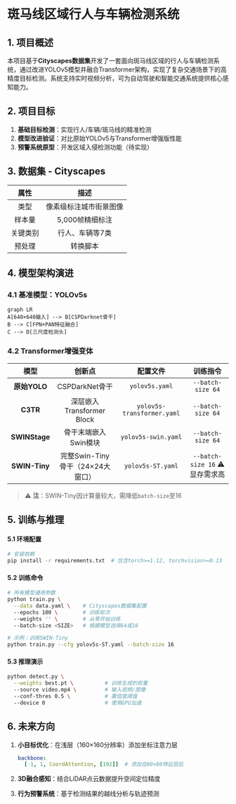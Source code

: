# 斑马线区域行人与车辆检测系统

## 1. 项目概述

本项目基于**Cityscapes数据集**开发了一套面向斑马线区域的行人与车辆检测系统，通过改进YOLOv5模型并融合Transformer架构，实现了复杂交通场景下的高精度目标检测。系统支持实时视频分析，可为自动驾驶和智能交通系统提供核心感知能力。



## 2. 项目目标

1. **基础目标检测**：实现行人/车辆/斑马线的精准检测
2. **模型改进验证**：对比原始YOLOv5与Transformer增强版性能
3. **预警系统原型**：开发区域入侵检测功能（待实现）

## 3. 数据集 - Cityscapes

|   属性   |          描述          |
| :------: | :--------------------: |
|   类型   | 像素级标注城市街景图像 |
|  样本量  |    5,000帧精细标注     |
| 关键类别 |    行人、车辆等7类     |
|  预处理  |        转换脚本        |

## 4. 模型架构演进

### 4.1 基准模型：YOLOv5s

```
graph LR
A[640×640输入] --> B[CSPDarknet骨干]
B --> C[FPN+PAN特征融合]
C --> D[三尺度检测头]
```

### 4.2 **Transformer增强变体**

|   **模型**    |            **创新点**            |        **配置文件**        |         **训练指令**          |
| :-----------: | :------------------------------: | :------------------------: | :---------------------------: |
| **原始YOLO**  |          CSPDarkNet骨干          |       `yolov5s.yaml`       |       `--batch-size 64`       |
|   **C3TR**    |    深层嵌入Transformer Block     | `yolov5s-transformer.yaml` |       `--batch-size 64`       |
| **SWINStage** |       骨干末端嵌入Swin模块       |    `yolov5s-swin.yaml`     |       `--batch-size 64`       |
| **SWIN-Tiny** | 完整Swin-Tiny骨干（24×24大窗口） |     `yolov5s-ST.yaml`      | `--batch-size 16` ⚠️显存需求高 |

> ⚠️ **注**：SWIN-Tiny因计算量较大，需降低`batch-size`至16

## 5. 训练与推理

#### 5.1 环境配置

```bash
# 安装依赖
pip install -r requirements.txt  # 包含torch>=1.12, torchvision>=0.13
```

#### 5.2 **训练命令**

```bash
# 所有模型通用参数
python train.py \
  --data data.yaml \    # Cityscapes数据集配置
  --epochs 100 \        # 训练轮次
  --weights '' \        # 从零开始训练
  --batch-size <SIZE>   # 根据模型选择64或16

# 示例：训练SWIN-Tiny
python train.py --cfg yolov5s-ST.yaml --batch-size 16
```

#### 5.3 **推理演示**

```bash
python detect.py \
  --weights best.pt \          # 训练生成的权重
  --source video.mp4 \         # 输入视频/图像
  --conf-thres 0.5 \           # 置信度阈值
  --device 0                   # 使用GPU加速
```

## 6. 未来方向

1. **小目标优化**：在浅层（160×160分辨率）添加坐标注意力层

   ```yaml
   backbone:
     [-1, 1, CoordAttention, [192]]  # 添加在80×80特征层后
   ```

2. **3D融合感知**：结合LiDAR点云数据提升空间定位精度

3. **行为预警系统**：基于检测结果的越线分析与轨迹预测
